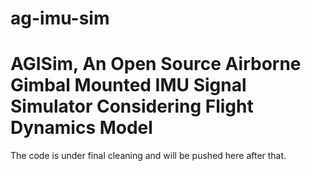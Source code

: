 # ag-imu-sim
# AGISim, An Open Source Airborne Gimbal Mounted IMU Signal Simulator Considering Flight Dynamics Model

The code is under final cleaning and will be pushed here after that.
